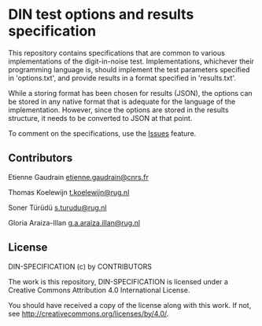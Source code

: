 DIN test options and results specification
==========================================

This repository contains specifications that are common to various implementations of the digit-in-noise test.
Implementations, whichever their programming language is, should implement the test parameters specified in 'options.txt',
and provide results in a format specified in 'results.txt'.

While a storing format has been chosen for results (JSON), the options can be stored in any native format that is adequate for
the language of the implementation. However, since the options are stored in the results structure, it needs to be converted
to JSON at that point.

To comment on the specifications, use the [Issues](https://github.com/dbSPLab/din-specification/issues) feature.

Contributors
------------

Etienne Gaudrain <etienne.gaudrain@cnrs.fr>

Thomas Koelewijn <t.koelewijn@rug.nl>

Soner Türüdü     <s.turudu@rug.nl>

Gloria Araiza-Illan <g.a.araiza.illan@rug.nl>

License
-------

DIN-SPECIFICATION (c) by CONTRIBUTORS

The work is this repository, DIN-SPECIFICATION is licensed under a
Creative Commons Attribution 4.0 International License.

You should have received a copy of the license along with this
work. If not, see <http://creativecommons.org/licenses/by/4.0/>.
